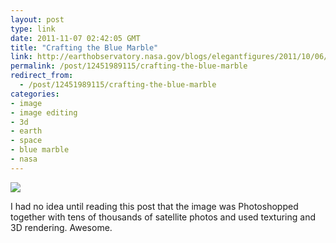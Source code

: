 ```yaml
---
layout: post
type: link
date: 2011-11-07 02:42:05 GMT
title: "Crafting the Blue Marble"
link: http://earthobservatory.nasa.gov/blogs/elegantfigures/2011/10/06/crafting-the-blue-marble/
permalink: /post/12451989115/crafting-the-blue-marble
redirect_from: 
  - /post/12451989115/crafting-the-blue-marble
categories:
- image
- image editing
- 3d
- earth
- space
- blue marble
- nasa
---
```

<p><img src="http://earthobservatory.nasa.gov/blogs/elegantfigures/files/2011/10/globe_west_720.jpg"/></p>
<p>I had no idea until reading this post that the image was Photoshopped together with tens of thousands of satellite photos and used texturing and 3D rendering. Awesome.</p>